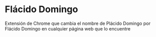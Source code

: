 # Flácido Domingo
Extensión de Chrome que cambia el nombre de Plácido Domingo por Flácido Domingo en cualquier página web que lo encuentre
